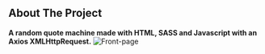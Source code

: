 

## About The Project

**A random quote machine made with HTML, SASS and Javascript with an Axios XMLHttpRequest.**
![Front-page](https://github.com/Debiday/front-end-fcc/blob/master/static/quote.gif)


